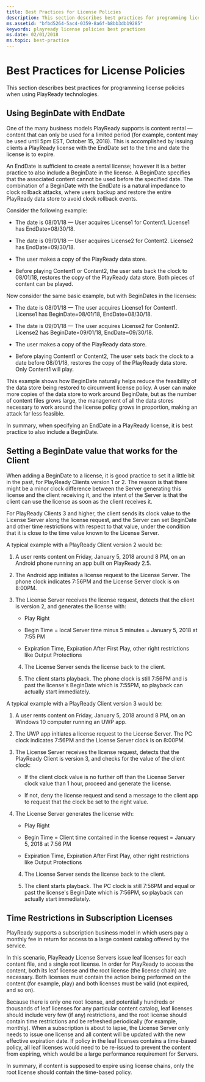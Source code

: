 ```yaml
---
title: Best Practices for License Policies
description: This section describes best practices for programming license policies in PlayReady.
ms.assetid: "bfbd5264-5ac4-0359-8a6f-b8bb3db19285"
keywords: playready license policies best practices
ms.date: 02/01/2018
ms.topic: best-practice
---
```



# Best Practices for License Policies


This section describes best practices for programming license policies when using PlayReady technologies.

<a id="begindate"></a>

## Using BeginDate with EndDate


One of the many business models PlayReady supports is content rental &mdash; content that can only be used for a limited period (for example, content may be used until 5pm EST, October 15, 2018). This is accomplished by issuing clients a PlayReady license with the EndDate set to the time and date the license is to expire.


An EndDate is sufficient to create a rental license; however it is a better practice to also include a BeginDate in the license. A BeginDate specifies that the associated content cannot be used before the specified date. The combination of a BeginDate with the EndDate is a natural impedance to clock rollback attacks, where users backup and restore the entire PlayReady data store to avoid clock rollback events.


Consider the following example:

   *  The date is 08/01/18 &mdash; User acquires License1 for Content1. License1 has EndDate=08/30/18.

   *  The date is 09/01/18 &mdash; User acquires License2 for Content2. License2 has EndDate=09/30/18.

   *  The user makes a copy of the PlayReady data store.

   *  Before playing Content1 or Content2, the user sets back the clock to 08/01/18, restores the copy of the PlayReady data store. Both pieces of content can be played.



Now consider the same basic example, but with BeginDates in the licenses:

   *  The date is 08/01/18 &mdash; The user acquires License1 for Content1. License1 has BeginDate=08/01/18, EndDate=08/30/18.

   *  The date is 09/01/18 &mdash; The user acquires License2 for Content2. License2 has BeginDate=09/01/18, EndDate=09/30/18.

   *  The user makes a copy of the PlayReady data store.

   *  Before playing Content1 or Content2, The user sets back the clock to a date before 08/01/18, restores the copy of the PlayReady data store. Only Content1 will play.



This example shows how BeginDate naturally helps reduce the feasibility of the data store being restored to circumvent license policy. A user can make more copies of the data store to work around BeginDate, but as the number of content files grows large, the management of all the data stores necessary to work around the license policy grows in proportion, making an attack far less feasible.


In summary, when specifying an EndDate in a PlayReady license, it is best practice to also include a BeginDate.

## Setting a BeginDate value that works for the Client

When adding a BeginDate to a license, it is good practice to set it a little bit in the past, for PlayReady Clients version 1 or 2. The reason is that there might be a minor clock difference between the Server generating this license and the client receiving it, and the intent of the Server is that the client can use the license as soon as the client receives it.

For PlayReady Clients 3 and higher, the client sends its clock value to the License Server along the license request, and the Server can set BeginDate and other time restrictions with respect to that value, under the condition that it is close to the time value known to the License Server.

A typical example with a PlayReady Client version 2 would be:

1. A user rents content on Friday, January 5, 2018 around 8 PM, on an Android phone running an app built on PlayReady 2.5.

2. The Android app initiates a license request to the License Server. The phone clock indicates 7:56PM and the License Server clock is on 8:00PM.

3. The License Server receives the license request, detects that the client is version 2, and generates the license with:

   *  Play Right

   *  Begin Time = local Server time minus 5 minutes = January 5, 2018 at 7:55 PM

   *  Expiration Time, Expiration After First Play, other right restrictions like Output Protections

   4. The License Server sends the license back to the client.

   5. The client starts playback. The phone clock is still 7:56PM and is past the license's BeginDate which is 7:55PM, so playback can actually start immediately.


A typical example with a PlayReady Client version 3 would be:

1. A user rents content on Friday, January 5, 2018 around 8 PM, on an Windows 10 computer running an UWP app.

2. The UWP app initiates a license request to the License Server. The PC clock indicates 7:56PM and the License Server clock is on 8:00PM.

3. The License Server receives the license request, detects that the PlayReady Client is version 3, and checks for the value of the client clock:

   *  If the client clock value is no further off than the License Server clock value than 1 hour, proceed and generate the license.

   *  If not, deny the license request and send a message to the client app to request that the clock be set to the right value.

4. The License Server generates the license with:

   *  Play Right

   *  Begin Time = Client time contained in the license request = January 5, 2018 at 7:56 PM

   *  Expiration Time, Expiration After First Play, other right restrictions like Output Protections

   4. The License Server sends the license back to the client.

   5. The client starts playback. The PC clock is still 7:56PM and equal or past the license's BeginDate which is 7:56PM, so playback can actually start immediately.



## Time Restrictions in Subscription Licenses


PlayReady supports a subscription business model in which users pay a monthly fee in return for access to a large content catalog offered by the service.


In this scenario, PlayReady License Servers issue leaf licenses for each content file, and a single root license. In order for PlayReady to access the content, both its leaf license and the root license (the license chain) are necessary. Both licenses must contain the action being performed on the content (for example, play) and both licenses must be valid (not expired, and so on).


Because there is only one root license, and potentially hundreds or thousands of leaf licenses for any particular content catalog, leaf licenses should include very few (if any) restrictions, and the root license should contain time restrictions and be refreshed periodically (for example, monthly). When a subscription is about to lapse, the License Server only needs to issue one license and all content will be updated with the new effective expiration date. If policy in the leaf licenses contains a time-based policy, all leaf licenses would need to be re-issued to prevent the content from expiring, which would be a large performance requirement for Servers.


In summary, if content is supposed to expire using license chains, only the root license should contain the time-based policy.


